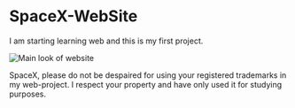 # SpaceX-WebSite
I am starting learning web and this is my first project.


![Main look of website](https://github.com/S3N1CH/SpaceX-WebSite/blob/master/img/main-look.png)


SpaceX, please do not be despaired for using your registered trademarks in my web-project. I respect your property and have only used it for studying purposes.
